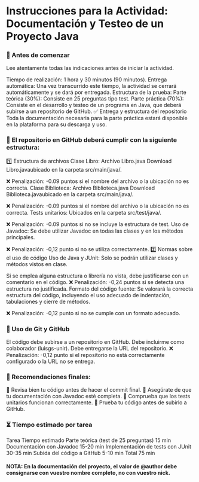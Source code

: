 # Instrucciones para la Actividad: Documentación y Testeo de un Proyecto Java

### 📌 Antes de comenzar
Lee atentamente todas las indicaciones antes de iniciar la actividad.

Tiempo de realización: 1 hora y 30 minutos (90 minutos).
Entrega automática: Una vez transcurrido este tiempo, la actividad se cerrará automáticamente y se dará por entregada.
Estructura de la prueba:
Parte teórica (30%): Consiste en 25 preguntas tipo test.
Parte práctica (70%): Consiste en el desarrollo y testeo de un programa en Java, que deberá subirse a un repositorio de GitHub.
✅ Entrega y estructura del repositorio
Toda la documentación necesaria para la parte práctica estará disponible en la plataforma para su descarga y uso.

### 📌 El repositorio en GitHub deberá cumplir con la siguiente estructura:

1️⃣ Estructura de archivos
Clase Libro: Archivo Libro.java Download Libro.javaubicado en la carpeta src/main/java/.

❌ Penalización: -0.09 puntos si el nombre del archivo o la ubicación no es correcta.
Clase Biblioteca: Archivo Biblioteca.java Download Biblioteca.javaubicado en la carpeta src/main/java/.

❌ Penalización: -0.09 puntos si el nombre del archivo o la ubicación no es correcta.
Tests unitarios: Ubicados en la carpeta src/test/java/.

❌ Penalización: -0.09 puntos si no se incluye la estructura de test.
Uso de Javadoc: Se debe utilizar Javadoc en todas las clases y en los métodos principales.

❌ Penalización: -0,12 punto si no se utiliza correctamente.
2️⃣ Normas sobre el uso de código
Uso de Java y JUnit: Solo se podrán utilizar clases y métodos vistos en clase.

Si se emplea alguna estructura o librería no vista, debe justificarse con un comentario en el código.
❌ Penalización: -0,24 puntos si se detecta una estructura no justificada.
Formato del código fuente: Se valorará la correcta estructura del código, incluyendo el uso adecuado de indentación, tabulaciones y cierre de métodos.

❌ Penalización: -0,12 punto si no se cumple con un formato adecuado.

### 📌 Uso de Git y GitHub
El código debe subirse a un repositorio en GitHub.
Debe incluirme como colaborador (luisgs-unir).
Debe entregarse la URL del repositorio.
❌ Penalización: -0,12 punto si el repositorio no está correctamente configurado o la URL no se entrega.

### 📌 Recomendaciones finales:
🔹 Revisa bien tu código antes de hacer el commit final.
🔹 Asegúrate de que tu documentación con Javadoc esté completa.
🔹 Comprueba que los tests unitarios funcionan correctamente.
🔹 Prueba tu código antes de subirlo a GitHub.

### ⏳ Tiempo estimado por tarea
Tarea	Tiempo estimado
Parte teórica (test de 25 preguntas)	15 min
Documentación con Javadoc	15-20 min
Implementación de tests con JUnit	30-35 min
Subida del código a GitHub	5-10 min
Total	75 min
 
#### NOTA: En la documentación del proyecto, el valor de @author debe consignarse con vuestro nombre completo, no con vuestro nick. 
